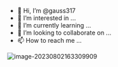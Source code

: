 - 👋 Hi, I’m @gauss317
- 👀 I’m interested in ...
- 🌱 I’m currently learning ...
- 💞️ I’m looking to collaborate on ...
- 📫 How to reach me ...

<!---
gauss317/gauss317 is a ✨ special ✨ repository because its `README.md` (this file) appears on your GitHub profile.
You can click the Preview link to take a look at your changes.
--->

![image-20230802163309909](C:\Users\l00380069\AppData\Roaming\Typora\typora-user-images\image-20230802163309909.png)